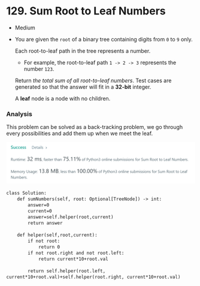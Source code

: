 # 129. Sum Root to Leaf Numbers

* Medium
*   You are given the `root` of a binary tree containing digits from `0` to `9` only.

    Each root-to-leaf path in the tree represents a number.

    * For example, the root-to-leaf path `1 -> 2 -> 3` represents the number `123`.

    Return _the total sum of all root-to-leaf numbers_. Test cases are generated so that the answer will fit in a **32-bit** integer.

    A **leaf** node is a node with no children.

### Analysis&#x20;

This problem can be solved as a back-tracking problem, we go through every possibilities and add them up when we meet the leaf.&#x20;

![](<../../../../.gitbook/assets/image (282).png>)

```
class Solution:
    def sumNumbers(self, root: Optional[TreeNode]) -> int:
        answer=0
        current=0
        answer=self.helper(root,current)
        return answer
    
    def helper(self,root,current):
        if not root:
            return 0
        if not root.right and not root.left:
            return current*10+root.val
        
        return self.helper(root.left, current*10+root.val)+self.helper(root.right, current*10+root.val)
```
